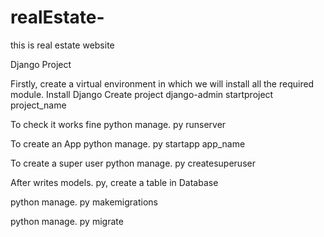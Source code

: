 # realEstate-
this is real estate website

Django Project

Firstly, create a virtual environment in which we will install all the required module. 
Install Django
Create project
django-admin startproject project_name

To check it works fine 
python manage. py runserver

To create an App
python manage. py startapp app_name

To create a super user
python manage. py createsuperuser

After writes models. py, create a table in Database 

python manage. py makemigrations

python manage. py migrate



